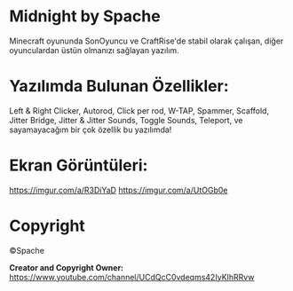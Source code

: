 # Midnight by Spache

Minecraft oyununda SonOyuncu ve CraftRise'de stabil olarak çalışan, diğer oyunculardan üstün olmanızı sağlayan yazılım.

# Yazılımda Bulunan Özellikler:
Left & Right Clicker,
Autorod,
Click per rod,
W-TAP,
Spammer,
Scaffold,
Jitter Bridge,
Jitter & Jitter Sounds,
Toggle Sounds,
Teleport,
ve sayamayacağım bir çok özellik bu yazılımda!

# Ekran Görüntüleri:
https://imgur.com/a/R3DiYaD
https://imgur.com/a/UtOGb0e
# Copyright
©️Spache

**Creator and Copyright Owner:** https://www.youtube.com/channel/UCdQcC0vdeqms42IyKIhRRvw
